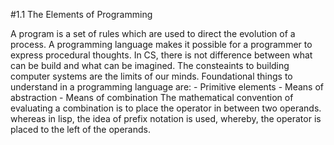 #1.1 The Elements of Programming

A program is a set of rules which are used to direct the evolution of a process.
A programming language makes it possible for a programmer to express procedural thoughts.
In CS, there is not difference between what can be build and what can be imagined. The consteaints to building computer systems are the limits of our minds.
Foundational things to understand in a programming language are:
    - Primitive elements
    - Means of abstraction
    - Means of combination
The mathematical convention of evaluating a combination is to place the operator in between two operands. whereas in lisp, the idea of prefix notation is used, whereby, the operator is placed to the left of the operands.
